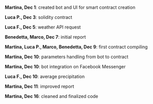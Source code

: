 **Martina, Dec 1**: created bot and UI for smart contract creation

**Luca P., Dec 3**: solidity contract

**Luca F., Dec 5**: weather API request

**Benedetta, Marco, Dec 7**: initial report

**Martina, Luca P., Marco, Benedetta, Dec 9**: first contract compiling

**Martina, Dec 10**: parameters handling from bot to contract

**Martina, Dec 10**: bot integration on Facebook Messenger

**Luca F., Dec 10**: average precipitation

**Martina, Dec 11**: improved report 

**Martina, Dec 16**: cleaned and finalized code
